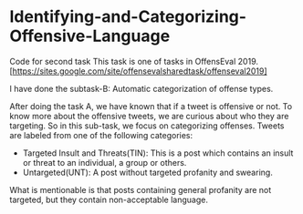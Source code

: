 # Identifying-and-Categorizing-Offensive-Language
 Code for second task
This task is one of tasks in OffensEval 2019. [https://sites.google.com/site/offensevalsharedtask/offenseval2019]

I have done the subtask-B: Automatic categorization of offense types.

After doing the task A, we have known that if a tweet is offensive or not. To know more about the offensive tweets, we are curious about who they are targeting. So in this sub-task, we focus on categorizing offenses. Tweets are labeled from one of the following categories:

- Targeted Insult and Threats(TIN): This is a post which contains an insult or threat to an individual, a group or others.
- Untargeted(UNT): A post without targeted profanity and swearing.

What is mentionable is that posts containing general profanity are not targeted, but they contain non-acceptable language.
